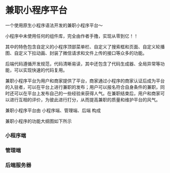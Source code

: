 # 兼职小程序平台

一个使用原生小程序语法开发的兼职小程序平台～

小程序中未使用任何的组件库，完全由作者手撸，实现从零到亿！！

其中的特色包含自定义的小程序顶部菜单栏、自定义了搜索框和页面、自定义轮播图、自定义下拉动画、封装了微信请求和文件上传的接口等众多的功能。

后端代码遵循开发规范，代码清晰易读，其中还包含了代码生成器、全局异常等功能，可以实现快速的代码复用。



兼职小程序平台为用户和商家提供了平台，商家通过小程序的商家认证后成为平台的入驻者，可以在平台上进行兼职的发布；用户可以报名符合自身条件的兼职，同时还可以在平台上发布自己的一些经验来获得人气。在兼职结束后，用户和商家可以进行互相的评价，为彼此进行打分，从而提高兼职的质量和维护平台的风气。



兼职小程序平台由 小程序端、管理端、后端 构成



兼职小程序的功能大纲图如下所示



### 小程序端



### 管理端



### 后端服务器



